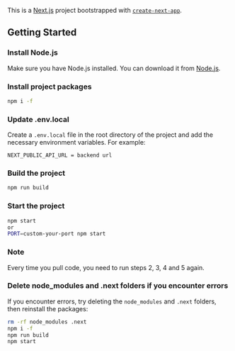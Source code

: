 This is a [Next.js](https://nextjs.org) project bootstrapped with [`create-next-app`](https://nextjs.org/docs/app/api-reference/cli/create-next-app).

## Getting Started

### Install Node.js

Make sure you have Node.js installed. You can download it from [Node.js](https://nodejs.org/).

### Install project packages

```bash
npm i -f
```

### Update .env.local

Create a `.env.local` file in the root directory of the project and add the necessary environment variables. For example:

```
NEXT_PUBLIC_API_URL = backend url
```

### Build the project

```bash
npm run build
```

### Start the project

```bash
npm start
or
PORT=custom-your-port npm start
```

### Note

Every time you pull code, you need to run steps 2, 3, 4 and 5 again.

### Delete node_modules and .next folders if you encounter errors

If you encounter errors, try deleting the `node_modules` and `.next` folders, then reinstall the packages:

```bash
rm -rf node_modules .next
npm i -f
npm run build
npm start
```
